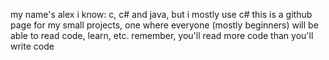 my name's alex
i know: c, c# and java, but i mostly use c#
this is a github page for my small projects, one where everyone (mostly beginners) will be able to read code, learn, etc.
remember, you'll read more code than you'll write code
